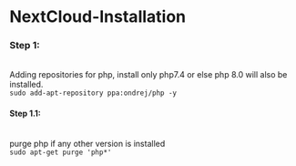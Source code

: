 # NextCloud-Installation
### Step 1:
<br/>Adding repositories for php, install only php7.4 or else php 8.0 will also be installed.
<br/>```sudo add-apt-repository ppa:ondrej/php -y```
#### Step 1.1:
<br/>purge php if any other version is installed
<br/>```sudo apt-get purge 'php*'```
